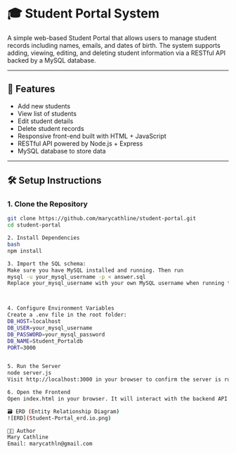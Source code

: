 # 🎓 Student Portal System

A simple web-based Student Portal that allows users to manage student records including names, emails, and dates of birth. The system supports adding, viewing, editing, and deleting student information via a RESTful API backed by a MySQL database.

---

## 🚀 Features

- Add new students  
- View list of students  
- Edit student details  
- Delete student records  
- Responsive front-end built with HTML + JavaScript  
- RESTful API powered by Node.js + Express  
- MySQL database to store data  

---

## 🛠️ Setup Instructions

### 1. Clone the Repository

```bash
git clone https://github.com/marycathline/student-portal.git
cd student-portal

2. Install Dependencies
bash
npm install

3. Import the SQL schema:
Make sure you have MySQL installed and running. Then run
mysql -u your_mysql_username -p < answer.sql
Replace your_mysql_username with your own MySQL username when running the command. You’ll be prompted for your password.



4. Configure Environment Variables
Create a .env file in the root folder:
DB_HOST=localhost
DB_USER=your_mysql_username
DB_PASSWORD=your_mysql_password
DB_NAME=Student_Portaldb
PORT=3000


5. Run the Server
node server.js
Visit http://localhost:3000 in your browser to confirm the server is running.

6. Open the Frontend
Open index.html in your browser. It will interact with the backend API to display and manage student data.

🗃️ ERD (Entity Relationship Diagram)
![ERD](Student-Portal_erd.io.png)

👩‍💻 Author
Mary Cathline
Email: marycathln@gmail.com
